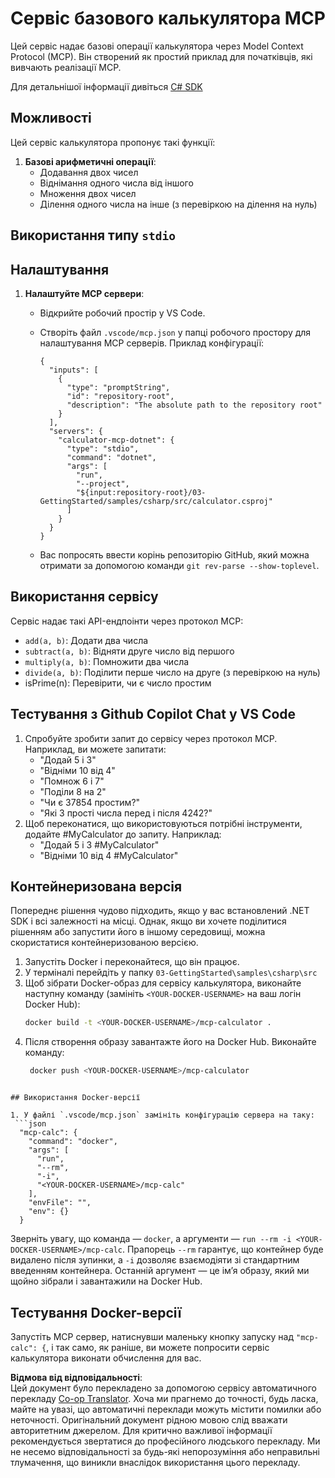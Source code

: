 <!--
CO_OP_TRANSLATOR_METADATA:
{
  "original_hash": "882aae00f1d3f007e20d03b883f44afa",
  "translation_date": "2025-07-13T22:20:01+00:00",
  "source_file": "03-GettingStarted/samples/csharp/README.md",
  "language_code": "uk"
}
-->
# Сервіс базового калькулятора MCP

Цей сервіс надає базові операції калькулятора через Model Context Protocol (MCP). Він створений як простий приклад для початківців, які вивчають реалізації MCP.

Для детальнішої інформації дивіться [C# SDK](https://github.com/modelcontextprotocol/csharp-sdk)

## Можливості

Цей сервіс калькулятора пропонує такі функції:

1. **Базові арифметичні операції**:
   - Додавання двох чисел
   - Віднімання одного числа від іншого
   - Множення двох чисел
   - Ділення одного числа на інше (з перевіркою на ділення на нуль)

## Використання типу `stdio`
  
## Налаштування

1. **Налаштуйте MCP сервери**:
   - Відкрийте робочий простір у VS Code.
   - Створіть файл `.vscode/mcp.json` у папці робочого простору для налаштування MCP серверів. Приклад конфігурації:

     ```jsonc
     {
       "inputs": [
         {
           "type": "promptString",
           "id": "repository-root",
           "description": "The absolute path to the repository root"
         }
       ],
       "servers": {
         "calculator-mcp-dotnet": {
           "type": "stdio",
           "command": "dotnet",
           "args": [
             "run",
             "--project",
             "${input:repository-root}/03-GettingStarted/samples/csharp/src/calculator.csproj"
           ]
         }
       }
     }
     ```

   - Вас попросять ввести корінь репозиторію GitHub, який можна отримати за допомогою команди `git rev-parse --show-toplevel`.

## Використання сервісу

Сервіс надає такі API-ендпоінти через протокол MCP:

- `add(a, b)`: Додати два числа
- `subtract(a, b)`: Відняти друге число від першого
- `multiply(a, b)`: Помножити два числа
- `divide(a, b)`: Поділити перше число на друге (з перевіркою на нуль)
- isPrime(n): Перевірити, чи є число простим

## Тестування з Github Copilot Chat у VS Code

1. Спробуйте зробити запит до сервісу через протокол MCP. Наприклад, ви можете запитати:
   - "Додай 5 і 3"
   - "Відніми 10 від 4"
   - "Помнож 6 і 7"
   - "Поділи 8 на 2"
   - "Чи є 37854 простим?"
   - "Які 3 прості числа перед і після 4242?"
2. Щоб переконатися, що використовуються потрібні інструменти, додайте #MyCalculator до запиту. Наприклад:
   - "Додай 5 і 3 #MyCalculator"
   - "Відніми 10 від 4 #MyCalculator"

## Контейнеризована версія

Попереднє рішення чудово підходить, якщо у вас встановлений .NET SDK і всі залежності на місці. Однак, якщо ви хочете поділитися рішенням або запустити його в іншому середовищі, можна скористатися контейнеризованою версією.

1. Запустіть Docker і переконайтеся, що він працює.
1. У терміналі перейдіть у папку `03-GettingStarted\samples\csharp\src`
1. Щоб зібрати Docker-образ для сервісу калькулятора, виконайте наступну команду (замініть `<YOUR-DOCKER-USERNAME>` на ваш логін Docker Hub):
   ```bash
   docker build -t <YOUR-DOCKER-USERNAME>/mcp-calculator .
   ``` 
1. Після створення образу завантажте його на Docker Hub. Виконайте команду:
   ```bash
    docker push <YOUR-DOCKER-USERNAME>/mcp-calculator
  ```

## Використання Docker-версії

1. У файлі `.vscode/mcp.json` замініть конфігурацію сервера на таку:
   ```json
    "mcp-calc": {
      "command": "docker",
      "args": [
        "run",
        "--rm",
        "-i",
        "<YOUR-DOCKER-USERNAME>/mcp-calc"
      ],
      "envFile": "",
      "env": {}
    }
   ```
   Зверніть увагу, що команда — `docker`, а аргументи — `run --rm -i <YOUR-DOCKER-USERNAME>/mcp-calc`. Прапорець `--rm` гарантує, що контейнер буде видалено після зупинки, а `-i` дозволяє взаємодіяти зі стандартним введенням контейнера. Останній аргумент — це ім’я образу, який ми щойно зібрали і завантажили на Docker Hub.

## Тестування Docker-версії

Запустіть MCP сервер, натиснувши маленьку кнопку запуску над `"mcp-calc": {`, і так само, як раніше, ви можете попросити сервіс калькулятора виконати обчислення для вас.

**Відмова від відповідальності**:  
Цей документ було перекладено за допомогою сервісу автоматичного перекладу [Co-op Translator](https://github.com/Azure/co-op-translator). Хоча ми прагнемо до точності, будь ласка, майте на увазі, що автоматичні переклади можуть містити помилки або неточності. Оригінальний документ рідною мовою слід вважати авторитетним джерелом. Для критично важливої інформації рекомендується звертатися до професійного людського перекладу. Ми не несемо відповідальності за будь-які непорозуміння або неправильні тлумачення, що виникли внаслідок використання цього перекладу.